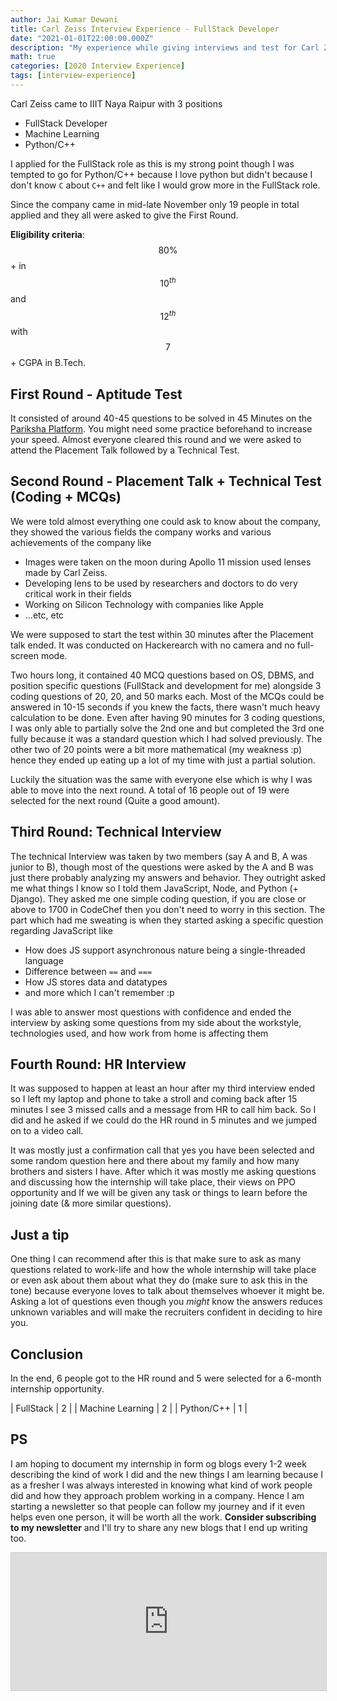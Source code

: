 ```yaml
---
author: Jai Kumar Dewani
title: Carl Zeiss Interview Experience - FullStack Developer
date: "2021-01-01T22:00:00.000Z"
description: "My experience while giving interviews and test for Carl Zeiss which came to our campus"
math: true
categories: [2020 Interview Experience]
tags: [interview-experience]
---
```




Carl Zeiss came to IIIT Naya Raipur with 3 positions
- FullStack Developer
- Machine Learning
- Python/C++

I applied for the FullStack role as this is my strong point though I was tempted to go for Python/C++ because I love python but didn't because I don't know `C` about `C++` and felt like I would grow more in the FullStack role.

Since the company came in mid-late November only 19 people in total applied and they all were asked to give the First Round.

**Eligibility criteria**: $$80\%$$+ in $$ 10^{th} $$ and $$12^{th}$$ with $$7$$+ CGPA in B.Tech.

## First Round - Aptitude Test
It consisted of around 40-45 questions to be solved in 45 Minutes on the [Pariksha Platform](https://www.pariksha.co/placements). You might need some practice beforehand to increase your speed. Almost everyone cleared this round and we were asked to attend the Placement Talk followed by a Technical Test.

## Second Round - Placement Talk + Technical Test (Coding + MCQs)
We were told almost everything one could ask to know about the company, they showed the various fields the company works and various achievements of the company like
- Images were taken on the moon during Apollo 11 mission used lenses made by Carl Zeiss.
- Developing lens to be used by researchers and doctors to do very critical work in their fields
- Working on Silicon Technology with companies like Apple
- ...etc, etc

We were supposed to start the test within 30 minutes after the Placement talk ended. It was conducted on Hackerearch with no camera and no full-screen mode.

Two hours long, it contained 40 MCQ questions based on OS, DBMS, and position specific questions (FullStack and development for me) alongside 3 coding questions of 20, 20, and 50 marks each. Most of the MCQs could be answered in 10-15 seconds if you knew the facts, there wasn't much heavy calculation to be done. Even after having 90 minutes for 3 coding questions, I was only able to partially solve the 2nd one and but completed the 3rd one fully because it was a standard question which I had solved previously. The other two of 20 points were a bit more mathematical (my weakness :p) hence they ended up eating up a lot of my time with just a partial solution.

Luckily the situation was the same with everyone else which is why I was able to move into the next round. A total of 16 people out of 19 were selected for the next round (Quite a good amount).

## Third Round: Technical Interview
The technical Interview was taken by two members (say A and B, A was junior to B), though most of the questions were asked by the A and B was just there probably analyzing my answers and behavior.
They outright asked me what things I know so I told them JavaScript, Node, and Python (+ Django).
They asked me one simple coding question, if you are close or above to 1700 in CodeChef then you don't need to worry in this section. The part which had me sweating is when they started asking a specific question regarding JavaScript like
- How does JS support asynchronous nature being a single-threaded language
- Difference between `==` and `===`
- How JS stores data and datatypes
- and more which I can't remember :p

I was able to answer most questions with confidence and ended the interview by asking some questions from my side about the workstyle, technologies used, and how work from home is affecting them

## Fourth Round: HR Interview
It was supposed to happen at least an hour after my third interview ended so I left my laptop and phone to take a stroll and coming back after 15 minutes I see 3 missed calls and a message from HR to call him back. So I did and he asked if we could do the HR round in 5 minutes and we jumped on to a video call.

It was mostly just a confirmation call that yes you have been selected and some random question here and there about my family and how many brothers and sisters I have. After which it was mostly me asking questions and discussing how the internship will take place, their views on PPO opportunity and If we will be given any task or things to learn before the joining date (& more similar questions).

## Just a tip

One thing I can recommend after this is that make sure to ask as many questions related to work-life and how the whole internship will take place or even ask about them about what they do (make sure to ask this in the tone) because everyone loves to talk about themselves whoever it might be.   Asking a lot of questions even though you *might* know the answers reduces unknown variables and will make the recruiters confident in deciding to hire you.

## Conclusion

In the end, 6 people got to the HR round and 5 were selected for a 6-month internship opportunity.


| FullStack        | 2 |
| Machine Learning | 2 |
| Python/C++       | 1 |


## PS
I am hoping to document my internship in form og blogs every 1-2 week describing the kind of work I did and the new things I am learning because I as a fresher I was always interested in knowing what kind of work people did and how they approach problem working in a company. Hence I am starting a newsletter so that people can follow my journey and if it even helps even one person, it will be worth all the work. **Consider subscribing to my newsletter** and I'll try to share any new blogs that I end up writing too.

<link rel="canonical" href="https://blogs.jaid.tech/carl-zeiss-interview-experience/">

<iframe
scrolling="no"
style="width:100%!important;height:220px;border:1px #ccc solid !important"
src="https://buttondown.email/jai_dewani?as_embed=true"
></iframe>

<br/><br/>
